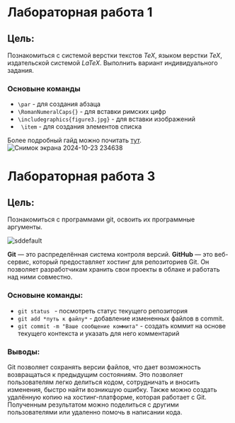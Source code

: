 # Лабораторная работа 1

## Цель:

Познакомиться с системой верстки текстов *TeX*, языком верстки *TeX*, издательской системой *LaTeX*. Выполнить вариант индивидуального задания.

### Основыне команды 

* `\par` - для создания aбзаца
* `\RomanNumeralCaps{}` - для вставки римских цифр
* `\includegraphics{figure3.jpg}` - для вставки изображений
* ` \item` - для создания элементов списка

Более подробный гайд можно почитать [тут](https://www.overleaf.com/learn/latex/Learn_LaTeX_in_30_minutes).
![Снимок экрана 2024-10-23 234638](https://github.com/user-attachments/assets/8a4ce380-0e5f-406c-810d-626ffa8b192c)

# Лабораторная работа 3

## Цель:

Познакомиться с программами git, освоить их программные аргументы.

![sddefault](https://github.com/user-attachments/assets/345b78d3-a314-4a03-ba69-d805b02c43b6)


**Git** — это распределённая система контроля версий. **GitHub** — это веб-сервис, который предоставляет хостинг для репозиториев Git. Он позволяет разработчикам хранить свои проекты в облаке и работать над ними совместно.

### Основыне команды:
* `git status ` - посмотреть статус текущего репозитория
* `git add *путь к файлу*` - добавление измененных файлов в commit. 
* `git commit -m "Ваше сообщение коммита"` -  создать коммит на основе текущего контекста и указать для него комментарий

### Выводы:

Git позволяет сохранять версии файлов, что дает возможность возвращаться к предыдущим состояниям. Это позволяет пользователям легко делиться кодом, сотрудничать и вносить изменения, быстро найти возникшую ошибку. Также можно создать удалённую копию на хостинг-платформе, которая работает с Git. Полученным результатом можно поделиться с другими пользователями или удаленно помочь в написании кода. 

